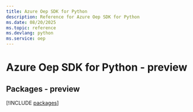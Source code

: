 ```yaml
---
title: Azure Oep SDK for Python
description: Reference for Azure Oep SDK for Python
ms.date: 08/20/2025
ms.topic: reference
ms.devlang: python
ms.service: oep
---
```

# Azure Oep SDK for Python - preview
## Packages - preview
[!INCLUDE [packages](oep-index.md)]
